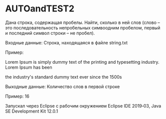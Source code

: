# AUTOandTEST2
Дана строка, содержащая пробелы. Найти, сколько в ней слов (слово – это последовательность непробельных симвоодним пробелом, первый и последний символ строки – не пробел).

Входные данные: 
Строка, находящаяся в файле string.txt

Пример:

Lorem Ipsum is simply dummy text of the printing and typesetting industry. Lorem Ipsum has been

the industry's standard dummy text ever since the 1500s

Выходные данные: 
Количество слов в первой строке

Пример: 
16

Запускал через Eclipse с рабочим окружением Eclipse IDE 2019‑03, Java SE Development Kit 12.0.1

